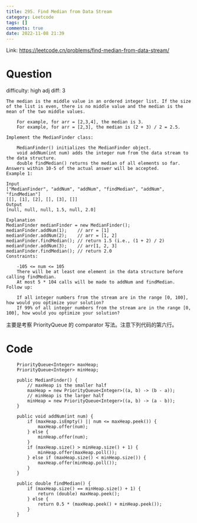 ```yaml
---
title: 295. Find Median from Data Stream
category: Leetcode
tags: []
comments: true
date: 2022-11-08 21:39
---
```



Link: https://leetcode.cn/problems/find-median-from-data-stream/

# Question

difficulty: high
adj diff: 3

    The median is the middle value in an ordered integer list. If the size of the list is even, there is no middle value and the median is the mean of the two middle values.

    	For example, for arr = [2,3,4], the median is 3.
    	For example, for arr = [2,3], the median is (2 + 3) / 2 = 2.5.

    Implement the MedianFinder class:

    	MedianFinder() initializes the MedianFinder object.
    	void addNum(int num) adds the integer num from the data stream to the data structure.
    	double findMedian() returns the median of all elements so far. Answers within 10-5 of the actual answer will be accepted.
    Example 1:

    Input
    ["MedianFinder", "addNum", "addNum", "findMedian", "addNum", "findMedian"]
    [[], [1], [2], [], [3], []]
    Output
    [null, null, null, 1.5, null, 2.0]

    Explanation
    MedianFinder medianFinder = new MedianFinder();
    medianFinder.addNum(1);    // arr = [1]
    medianFinder.addNum(2);    // arr = [1, 2]
    medianFinder.findMedian(); // return 1.5 (i.e., (1 + 2) / 2)
    medianFinder.addNum(3);    // arr[1, 2, 3]
    medianFinder.findMedian(); // return 2.0
    Constraints:

    	-105 <= num <= 105
    	There will be at least one element in the data structure before calling findMedian.
    	At most 5 * 104 calls will be made to addNum and findMedian.
    Follow up:

    	If all integer numbers from the stream are in the range [0, 100], how would you optimize your solution?
    	If 99% of all integer numbers from the stream are in the range [0, 100], how would you optimize your solution?

主要是考察 PriorityQueue 的 comparator 写法。注意下列代码的第六行。

# Code

```
    PriorityQueue<Integer> maxHeap;
    PriorityQueue<Integer> minHeap;

    public MedianFinder() {
        // maxHeap is the smaller half
        maxHeap = new PriorityQueue<Integer>((a, b) -> (b - a));
        // minHeap is the larger half
        minHeap = new PriorityQueue<Integer>((a, b) -> (a - b));
    }

    public void addNum(int num) {
        if (maxHeap.isEmpty() || num <= maxHeap.peek()) {
            maxHeap.offer(num);
        } else {
            minHeap.offer(num);
        }
        if (maxHeap.size() > minHeap.size() + 1) {
            minHeap.offer(maxHeap.poll());
        } else if (maxHeap.size() < minHeap.size()) {
            maxHeap.offer(minHeap.poll());
        }
    }

    public double findMedian() {
        if (maxHeap.size() == minHeap.size() + 1) {
            return (double) maxHeap.peek();
        } else {
            return 0.5 * (maxHeap.peek() + minHeap.peek());
        }
    }
```
